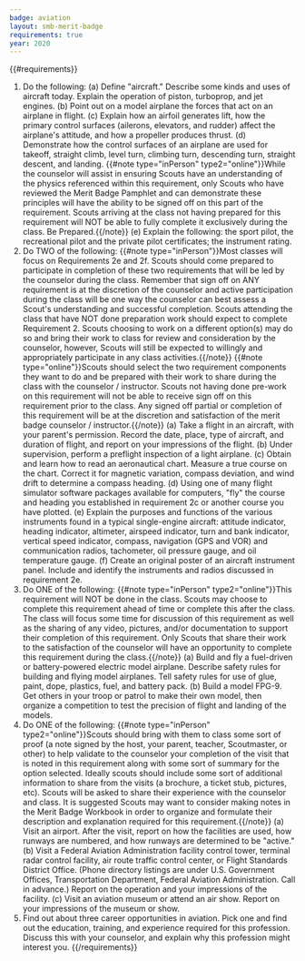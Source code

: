 ```yaml
---
badge: aviation
layout: smb-merit-badge
requirements: true
year: 2020
---
```


{{#requirements}}
1. Do the following:
    (a) Define "aircraft." Describe some kinds and uses of aircraft today. Explain the operation of piston, turboprop, and jet engines.
    (b) Point out on a model airplane the forces that act on an airplane in flight.
    (c) Explain how an airfoil generates lift, how the primary control surfaces (ailerons, elevators, and rudder) affect the airplane's attitude, and how a propeller produces thrust.
    (d) Demonstrate how the control surfaces of an airplane are used for takeoff, straight climb, level turn, climbing turn, descending turn, straight descent, and landing.
	{{#note type="inPerson" type2="online"}}While the counselor will assist in ensuring Scouts have an understanding of the physics referenced within this requirement, only Scouts who have reviewed the Merit Badge Pamphlet and can demonstrate these principles will have the ability to be signed off on this part of the requirement. Scouts arriving at the class not having prepared for this requirement will NOT be able to fully complete it exclusively during the class. Be Prepared.{{/note}}
	(e) Explain the following: the sport pilot, the recreational pilot and the private pilot certificates; the instrument rating.
2. Do TWO of the following:
     {{#note type="inPerson"}}Most classes will focus on Requirements 2e and 2f. Scouts should come prepared to participate in completion of these two requirements that will be led by the counselor during the class. Remember that sign off on ANY requirement is at the discretion of the counselor and active participation during the class will be one way the counselor can best assess a Scout's understanding and successful completion. Scouts attending the class that have NOT done preparation work should expect to complete Requirement 2. Scouts choosing to work on a different option(s) may do so and bring their work to class for review and consideration by the counselor, however, Scouts will still be expected to willingly and appropriately participate in any class activities.{{/note}}
	 {{#note type="online"}}Scouts should select the two requirement components they want to do and be prepared with their work to share during the class with the counselor / instructor. Scouts not having done pre-work on this requirement will not be able to receive sign off on this requirement prior to the class.  Any signed off partial or completion of this requirement will be at the discretion and satisfaction of the merit badge counselor / instructor.{{/note}}
    (a) Take a flight in an aircraft, with your parent's permission. Record the date, place, type of aircraft, and duration of flight, and report on your impressions of the flight.
    (b) Under supervision, perform a preflight inspection of a light airplane.
    (c) Obtain and learn how to read an aeronautical chart. Measure a true course on the chart. Correct it for magnetic variation, compass deviation, and wind drift to determine a compass heading.
    (d) Using one of many flight simulator software packages available for computers, "fly" the course and heading you established in requirement 2c or another course you have plotted.
    (e) Explain the purposes and functions of the various instruments found in a typical single-engine aircraft: attitude indicator, heading indicator, altimeter, airspeed indicator, turn and bank indicator, vertical speed indicator, compass, navigation (GPS and VOR) and communication radios, tachometer, oil pressure gauge, and oil temperature gauge.
    (f) Create an original poster of an aircraft instrument panel. Include and identify the instruments and radios discussed in requirement 2e.
3. Do ONE of the following:
     {{#note type="inPerson" type2="online"}}This requirement will NOT be done in the class. Scouts may choose to complete this requirement ahead of time or complete this after the class. The class will focus some time for discussion of this requirement as well as the sharing of any video, pictures, and/or documentation to support their completion of this requirement. Only Scouts that share their work to the satisfaction of the counselor will have an opportunity to complete this requirement during the class.{{/note}}
    (a) Build and fly a fuel-driven or battery-powered electric model airplane. Describe safety rules for building and flying model airplanes. Tell safety rules for use of glue, paint, dope, plastics, fuel, and battery pack.
    (b) Build a model FPG-9. Get others in your troop or patrol to make their own model, then organize a competition to test the precision of flight and landing of the models.
4. Do ONE of the following:
     {{#note type="inPerson" type2="online"}}Scouts should bring with them to class some sort of proof (a note signed by the host, your parent, teacher, Scoutmaster, or other) to help validate to the counselor your completion of the visit that is noted in this requirement along with some sort of summary for the option selected. Ideally scouts should include some sort of additional information to share from the visits (a brochure, a ticket stub, pictures, etc). Scouts will be asked to share their experience with the counselor and class. It is suggested Scouts may want to consider making notes in the Merit Badge Workbook in order to organize and formulate their description and explanation required for this requirement.{{/note}}
    (a) Visit an airport. After the visit, report on how the facilities are used, how runways are numbered, and how runways are determined to be "active."
    (b) Visit a Federal Aviation Administration facility control tower, terminal radar control facility, air route traffic control center, or Flight Standards District Office. (Phone directory listings are under U.S. Government Offices, Transportation Department, Federal Aviation Administration. Call in advance.) Report on the operation and your impressions of the facility.
    (c) Visit an aviation museum or attend an air show. Report on your impressions of the museum or show.
5. Find out about three career opportunities in aviation. Pick one and find out the education, training, and experience required for this profession. Discuss this with your counselor, and explain why this profession might interest you.
{{/requirements}}
